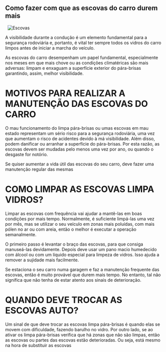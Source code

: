 ## Como fazer com que as escovas do carro durem mais
&nbsp;
![Escovas](https://www.oficinasmforce.pt/uploads/subcanais2/escovas_destaque.jpg)

A visibilidade durante a condução é um elemento fundamental para a segurança rodoviária e, portanto, é vital ter sempre todos os vidros do carro limpos antes de iniciar a marcha do veículo.

As escovas do carro desempenham um papel fundamental, especialmente nos meses em que mais chove ou as condições climatéricas são mais adversas: limpam e enxaguam a superfície exterior do pára-brisas garantindo, assim, melhor visibilidade.



# MOTIVOS PARA REALIZAR A MANUTENÇÃO DAS ESCOVAS DO CARRO

O mau funcionamento do limpa pára-brisas ou umas escovas em mau estado representam um sério risco para a segurança rodoviária, uma vez que aumentam o risco de acidentes devido à má visibilidade. Além disso, podem danificar ou arranhar a superfície do pára-brisas. Por esta razão, as escovas devem ser mudadas pelo menos uma vez por ano, ou quando o desgaste for notório.

Se quiser aumentar a vida útil das escovas do seu carro, deve fazer uma manutenção regular das mesmas



# COMO LIMPAR AS ESCOVAS LIMPA VIDROS?

Limpar as escovas com frequência vai ajudar a mantê-las em boas condições por mais tempo. Normalmente, é suficiente limpá-las uma vez por mês, mas se utilizar o seu veículo em zonas mais poluídas, com mais pólen no ar ou com areia, então o melhor é executar a operação semanalmente.

O primeiro passo é levantar o braço das escovas, para que consiga manuseá-las devidamente. Depois deve usar um pano macio humedecido com álcool ou com um líquido especial para limpeza de vidros. Isso ajuda a remover a sujidade mais facilmente.

Se estaciona o seu carro numa garagem e faz a manutenção frequente das escovas, então é muito provável que durem mais tempo. No entanto, tal não significa que não tenha de estar atento aos sinais de deterioração.



# QUANDO DEVE TROCAR AS ESCOVAS AUTO?

Um sinal de que deve trocar as escovas limpa pára-brisas é quando elas se movem com dificuldade, fazendo barulho no vidro. Por outro lado, se ao ativar os limpa pára-brisas verifica que há zonas que não são limpas, então as escovas ou partes das escovas estão deterioradas. Ou seja, está mesmo na hora de substituir as escovas